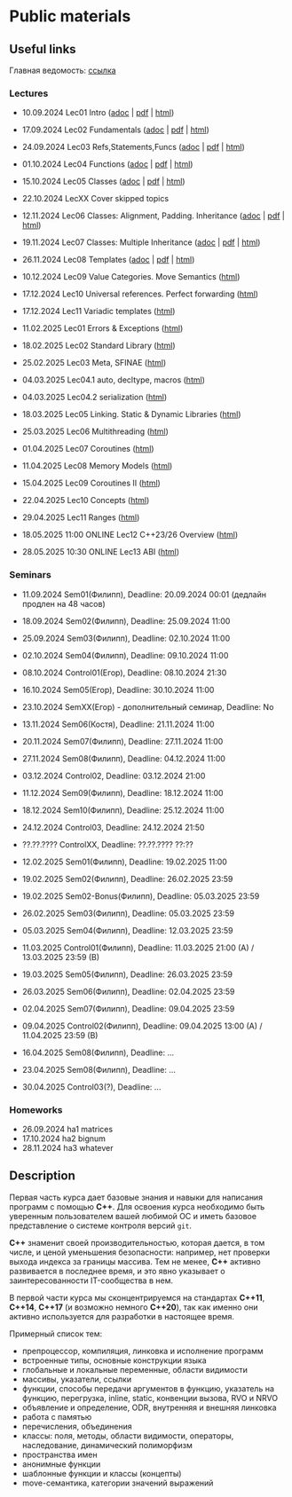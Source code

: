 # Public materials

## Useful links

Главная ведомость: [ссылка](https://docs.google.com/spreadsheets/d/1SvCU-OZ8IP7f32Tez5Olz0t2vpuykRampEqzcTDE-ro/edit)

### Lectures

- 10.09.2024 Lec01 Intro ([adoc](/lec-01-01/lec-01-01.adoc) | [pdf](/lec-01-01/lec-01-01.pdf) | [html](https://htmlpreview.github.io/?https://github.com/cpp-practice/moderncpp-course-2425-public/blob/main/lec-01-01/html/%D0%A1%2B%2B.html#/))
- 17.09.2024 Lec02 Fundamentals ([adoc](/lec-01-02/lec-01-02.adoc) | [pdf](/lec-01-02/lec-01-02.pdf) | [html](https://htmlpreview.github.io/?https://github.com/cpp-practice/moderncpp-course-2425-public/blob/main/lec-01-02/html/%D0%A1%2B%2B.html#/))
- 24.09.2024 Lec03 Refs,Statements,Funcs ([adoc](/lec-01-03/lec-01-03.adoc) | [pdf](/lec-01-03/lec-01-03.pdf) | [html](https://htmlpreview.github.io/?https://github.com/cpp-practice/moderncpp-course-2425-public/blob/main/lec-01-03/html/%D0%A1%2B%2B.html#/))
- 01.10.2024 Lec04 Functions ([adoc](/lec-01-04/lec-01-04.adoc) | [pdf](/lec-01-04/lec-01-04.pdf) | [html](https://htmlpreview.github.io/?https://github.com/cpp-practice/moderncpp-course-2425-public/blob/main/lec-01-04/html/%D0%A1%2B%2B.html#/))
- 15.10.2024 Lec05 Classes ([adoc](/lec-01-05/lec-01-05.adoc) | [pdf](/lec-01-05/lec-01-05.pdf) | [html](https://htmlpreview.github.io/?https://github.com/cpp-practice/moderncpp-course-2425-public/blob/main/lec-01-05/html/%D0%A1%2B%2B.html#/))
- 22.10.2024 LecXX Cover skipped topics
- 12.11.2024 Lec06 Classes: Alignment, Padding. Inheritance ([adoc](/lec-01-06/lec-01-06.adoc) | [pdf](/lec-01-06/lec-01-06.pdf) | [html](https://htmlpreview.github.io/?https://github.com/cpp-practice/moderncpp-course-2425-public/blob/main/lec-01-06/html/%D0%A1%2B%2B.html#/))
- 19.11.2024 Lec07 Classes: Multiple Inheritance ([adoc](/lec-01-07/lec-01-07.adoc) | [pdf](/lec-01-07/lec-01-07.pdf) | [html](https://htmlpreview.github.io/?https://github.com/cpp-practice/moderncpp-course-2425-public/blob/main/lec-01-07/html/%D0%A1%2B%2B.html#/))
- 26.11.2024 Lec08 Templates ([adoc](/lec-01-08/lec-01-08.adoc) | [pdf](/lec-01-08/lec-01-08.pdf) | [html](https://htmlpreview.github.io/?https://github.com/cpp-practice/moderncpp-course-2425-public/blob/main/lec-01-08/html/%D0%A1%2B%2B.html#/))
- 10.12.2024 Lec09 Value Categories. Move Semantics ([html](https://htmlpreview.github.io/?https://github.com/cpp-practice/moderncpp-course-2425-public/blob/main/lec-01-09/html/%D0%A1%2B%2B.html#/))
- 17.12.2024 Lec10 Universal references. Perfect forwarding ([html](https://htmlpreview.github.io/?https://github.com/cpp-practice/moderncpp-course-2425-public/blob/main/lec-01-10/html/%D0%A1%2B%2B.html#/))
- 17.12.2024 Lec11 Variadic templates ([html](https://htmlpreview.github.io/?https://github.com/cpp-practice/moderncpp-course-2425-public/blob/main/lec-01-11/html/%D0%A1%2B%2B.html#/))

- 11.02.2025 Lec01 Errors & Exceptions ([html](https://htmlpreview.github.io/?https://github.com/cpp-practice/moderncpp-course-2425-public/blob/main/lec-02-01/html/%D0%A1%2B%2B.html#/))
- 18.02.2025 Lec02 Standard Library ([html](https://htmlpreview.github.io/?https://github.com/cpp-practice/moderncpp-course-2425-public/blob/main/lec-02-02/html/%D0%A1%2B%2B.html#/))
- 25.02.2025 Lec03 Meta, SFINAE ([html](https://htmlpreview.github.io/?https://github.com/cpp-practice/moderncpp-course-2425-public/blob/main/lec-02-03/html/%D0%A1%2B%2B.html#/))
- 04.03.2025 Lec04.1 auto, decltype, macros ([html](https://htmlpreview.github.io/?https://github.com/cpp-practice/moderncpp-course-2425-public/blob/main/lec-02-04/part-01/html/%D0%A1%2B%2B.html#/))
- 04.03.2025 Lec04.2 serialization ([html](https://htmlpreview.github.io/?https://github.com/cpp-practice/moderncpp-course-2425-public/blob/main/lec-02-04/part-02/html/%D0%A1%2B%2B.html#/))
- 18.03.2025 Lec05 Linking. Static & Dynamic Libraries ([html](https://htmlpreview.github.io/?https://github.com/cpp-practice/moderncpp-course-2425-public/blob/main/lec-02-05/html/%D0%A1%2B%2B.html#/))
- 25.03.2025 Lec06 Multithreading ([html](https://htmlpreview.github.io/?https://github.com/cpp-practice/moderncpp-course-2425-public/blob/main/lec-02-06/html/%D0%A1%2B%2B.html#/))
- 01.04.2025 Lec07 Coroutines ([html](https://htmlpreview.github.io/?https://github.com/cpp-practice/moderncpp-course-2425-public/blob/main/lec-02-07/html/%D0%A1%2B%2B.html#/))
- 11.04.2025 Lec08 Memory Models ([html](https://htmlpreview.github.io/?https://github.com/cpp-practice/moderncpp-course-2425-public/blob/main/lec-02-08-memmodel/html/%D0%A1%2B%2B.html#/))
- 15.04.2025 Lec09 Coroutines II ([html](https://htmlpreview.github.io/?https://github.com/cpp-practice/moderncpp-course-2425-public/blob/main/lec-02-coro-2/html/%D0%A1%2B%2B.html#/))
- 22.04.2025 Lec10 Concepts ([html](https://htmlpreview.github.io/?https://github.com/cpp-practice/moderncpp-course-2425-public/blob/main/lec-02-10-concepts/html/%D0%A1%2B%2B.html#/))
- 29.04.2025 Lec11 Ranges ([html](https://htmlpreview.github.io/?https://github.com/cpp-practice/moderncpp-course-2425-public/blob/main/lec-02-11-ranges/html/%D0%A1%2B%2B.html#/))
- 18.05.2025 11:00 ONLINE Lec12 C++23/26 Overview ([html](https://htmlpreview.github.io/?https://github.com/cpp-practice/moderncpp-course-2425-public/blob/main/lec-02-12-cpp2326overview/html/%D0%A1%2B%2B.html#/))
- 28.05.2025 10:30 ONLINE Lec13 ABI ([html](https://htmlpreview.github.io/?https://github.com/cpp-practice/moderncpp-course-2425-public/blob/main/lec-02-13-abi/html/%D0%A1%2B%2B.html#/))



### Seminars

- 11.09.2024 Sem01(Филипп), Deadline: 20.09.2024 00:01 (дедлайн продлен на 48 часов)
- 18.09.2024 Sem02(Филипп), Deadline: 25.09.2024 11:00
- 25.09.2024 Sem03(Филипп), Deadline: 02.10.2024 11:00
- 02.10.2024 Sem04(Филипп), Deadline: 09.10.2024 11:00
- 08.10.2024 Control01(Егор), Deadline: 08.10.2024 21:30
- 16.10.2024 Sem05(Егор), Deadline: 30.10.2024 11:00
- 23.10.2024 SemXX(Егор) - дополнительный семинар, Deadline: No
- 13.11.2024 Sem06(Костя), Deadline: 21.11.2024 11:00
- 20.11.2024 Sem07(Филипп), Deadline: 27.11.2024 11:00
- 27.11.2024 Sem08(Филипп), Deadline: 04.12.2024 11:00
- 03.12.2024 Control02, Deadline: 03.12.2024 21:00
- 11.12.2024 Sem09(Филипп), Deadline: 18.12.2024 11:00
- 18.12.2024 Sem10(Филипп), Deadline: 25.12.2024 11:00
- 24.12.2024 Control03, Deadline: 24.12.2024 21:50
- ??.??.???? ControlXX, Deadline: ??.??.???? ??:??


- 12.02.2025 Sem01(Филипп), Deadline: 19.02.2025 11:00
- 19.02.2025 Sem02(Филипп), Deadline: 26.02.2025 23:59
- 19.02.2025 Sem02-Bonus(Филипп), Deadline: 05.03.2025 23:59
- 26.02.2025 Sem03(Филипп), Deadline: 05.03.2025 23:59
- 05.03.2025 Sem04(Филипп), Deadline: 12.03.2025 23:59
- 11.03.2025 Control01(Филипп), Deadline: 11.03.2025 21:00 (A) / 13.03.2025 23:59 (B)
- 19.03.2025 Sem05(Филипп), Deadline: 26.03.2025 23:59
- 26.03.2025 Sem06(Филипп), Deadline: 02.04.2025 23:59
- 02.04.2025 Sem07(Филипп), Deadline: 09.04.2025 23:59
- 09.04.2025 Control02(Филипп), Deadline: 09.04.2025 13:00 (A) / 11.04.2025 23:59 (B)
- 16.04.2025 Sem08(Филипп), Deadline: ...
- 23.04.2025 Sem08(Филипп), Deadline: ...
- 30.04.2025 Control03(?), Deadline: ...


### Homeworks

- 26.09.2024 ha1 matrices
- 17.10.2024 ha2 bignum
- 28.11.2024 ha3 whatever

## Description

Первая часть курса дает базовые знания и навыки для написания программ с помощью **С++**. Для освоения курса необходимо быть уверенным пользователем вашей любимой ОС и иметь базовое представление о системе контроля версий `git`.

**C++** знаменит своей производительностью, которая дается, в том числе, и ценой уменьшения безопасности: например, нет проверки выхода индекса за границы массива. Тем не менее, **C++** активно развивается в последнее время, и это явно указывает о заинтересованности IT-сообщества в нем.

В первой части курса мы сконцентрируемся на стандартах **C++11**, **C++14**, **C++17** (и возможно немного **C++20**), так как именно они активно используется для разработки в настоящее время.

Примерный список тем:

 - препроцессор, компиляция, линковка и исполнение программ
 - встроенные типы, основные конструкции языка
 - глобальные и локальные переменные, области видимости
 - массивы, указатели, ссылки
 - функции, способы передачи аргументов в функцию, указатель на функцию, перегрузка, inline, static, конвенции вызова, RVO и NRVO
 - объявление и определение, ODR, внутренняя и внешняя линковка
 - работа с памятью
 - перечисления, объединения
 - классы: поля, методы, области видимости, операторы, наследование, динамический полиморфизм
 - пространства имен
 - анонимные функции
 - шаблонные функции и классы (концепты)
 - move-семантика, категории значений выражений

